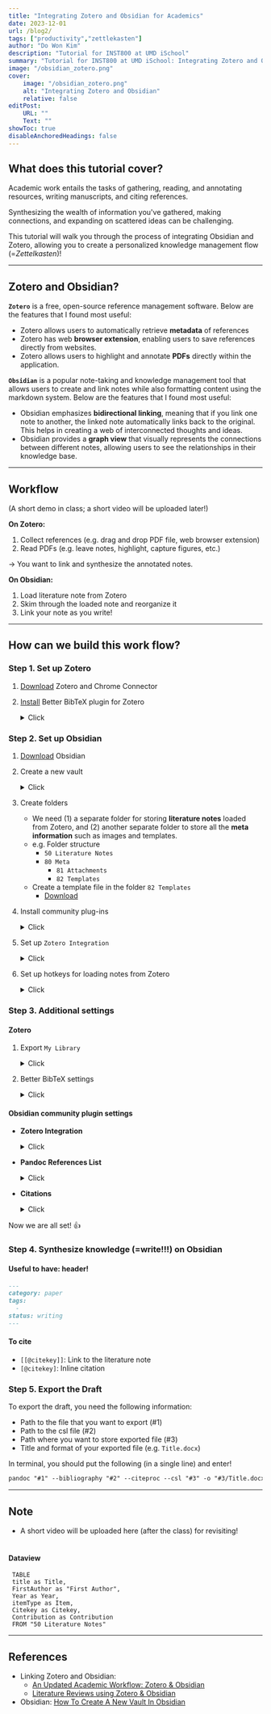 ```yaml
---
title: "Integrating Zotero and Obsidian for Academics" 
date: 2023-12-01
url: /blog2/
tags: ["productivity","zettlekasten"]
author: "Do Won Kim"
description: "Tutorial for INST800 at UMD iSchool"
summary: "Tutorial for INST800 at UMD iSchool: Integrating Zotero and Obsidian for Academics" 
image: "/obsidian_zotero.png"
cover:
    image: "/obsidian_zotero.png"
    alt: "Integrating Zotero and Obsidian"
    relative: false
editPost:
    URL: ""
    Text: ""
showToc: true
disableAnchoredHeadings: false
---
```

## What does this tutorial cover?

Academic work entails the tasks of gathering, reading, and annotating resources, writing manuscripts, and citing references. 

Synthesizing the wealth of information you've gathered, making connections, and expanding on scattered ideas can be challenging. 

This tutorial will walk you through the process of integrating Obsidian and Zotero, allowing you to create a personalized knowledge management flow (=*Zettelkasten*)!

---

## Zotero and Obsidian? 

**`Zotero`** is a free, open-source reference management software. 
Below are the features that I found most useful:
- Zotero allows users to automatically retrieve **metadata** of references 
- Zotero has web **browser extension**, enabling users to save references directly from websites.
- Zotero allows users to highlight and annotate **PDFs** directly within the application.

**`Obsidian`** is a popular note-taking and knowledge management tool that allows users to create and link notes while also formatting content using the markdown system.
Below are the features that I found most useful: 
- Obsidian emphasizes **bidirectional linking**, meaning that if you link one note to another, the linked note automatically links back to the original. This helps in creating a web of interconnected thoughts and ideas.
- Obsidian provides a **graph view** that visually represents the connections between different notes, allowing users to see the relationships in their knowledge base.


---

## Workflow
(A short demo in class; a short video will be uploaded later!)   

**On Zotero:** 
1. Collect references (e.g. drag and drop PDF file, web browser extension)
2. Read PDFs (e.g. leave notes, highlight, capture figures, etc.)

→ You want to link and synthesize the annotated notes. 

**On Obsidian:**
1. Load literature note from Zotero  
2. Skim through the loaded note and reorganize it
3. Link your note as you write! 

---

## How can we build this work flow? 

### Step 1. Set up Zotero
1. [Download](https://www.zotero.org/download/) Zotero and Chrome Connector


2. [Install](https://retorque.re/zotero-better-bibtex/installation/) Better BibTeX plugin for Zotero 
    <details>
    <summary>Click</summary>
    It looks like this on Zotero...
   
    ![](/zotero_bibtex.png)
    
    - If you click the button `Open Better BibTeX preferences...`
          
    ![](/zotero_bibtex2.png)
        - citation key formula: `authors(n=1,etal=EtAl)+year`
    </details>


### Step 2. Set up Obsidian 

1. [Download](https://obsidian.md/) Obsidian 

2. Create a new vault 
    <details> <summary> Click </summary>

    1) Set your vault name and path
    ![](/obsidian_1.png)
     
    2) Click `Create` and now you're in! 
    ![](/obsidian_2.png)
    </details>

3. Create folders 
   - We need (1) a separate folder for storing **literature notes** loaded from Zotero, and 
   (2) another separate folder to store all the **meta information** such as images and templates.
   - e.g. Folder structure
     - `50 Literature Notes` 
     - `80 Meta`
       - `81 Attachments`
       - `82 Templates`
   - Create a template file in the folder `82 Templates`
      - [Download](/templates.md)

4. Install community plug-ins
   <details> <summary> Click </summary>

   1) Click `settings` (gear icon in the bottom left) 
   2) `Community plugins` >> `Turn on community plugins`
      ![](/obsidian_3.png)
   3) `Browse` 
   ![](/obsidian_4.png)
   4) Search for `Zotero Integration` and click `Install`
   ![](/obsidian_5.png)
   5) In this way, install the following community plugins: 
   `Pandoc Plugin`,`Pandoc Reference List`,`Citations`, `Dataview`, and `Admonition`
   <br></br>
   6) Enable installed plugins
   ![](/obsidian_6.png)
   7) Now, scroll down in the left panel (community plugins) and click `Zotero Integration` ! 
   </details>

5. Set up `Zotero Integration` 
   <details> <summary> Click </summary>

   1) Note import loaction: `50 Literature Notes/`
   2) Import Formats: Click `Add Import Format` and put in information
      - Name: `Create Literature Note`
      - Output path: `50 Literature Notes/@{{citekey}}.md`
      - Image output path: `80 Meta/81 Attachments/{{citekey}}/`
      - Template file: put your template file here 
      - Bibliography style: pick one 
   ![](/obsidian_7.png)
   
   </details>

6. Set up hotkeys for loading notes from Zotero
      <details> <summary> Click </summary>
   
      - Press `Hotkeys` in the left panel >> Set hotkeys for `Create Literature Note`
 
      ![](/obsidian_8.png)
   
      </details>



### Step 3. Additional settings

#### Zotero 

1. Export `My Library`
   <details> <summary> Click </summary>

   1) Right-click on `My Library` folder and click `Export Library`
   2) You will see the following screen: 
   ![](/zotero_1.png)
      - Must click `Export Notes` and `Keep updated` >> `OK` >> Select path  
   </details>

2. Better BibTeX settings
   <details> <summary> Click </summary>

   1) `Settings` >> `Cite` : You will see the following screen:
      ![](/zotero_2.png)
   2) Click `Style Editor` >> choose your CSL(=citation style language) and click `save as`  
   ![](/zotero_3.png)
   
   3) `Settings` >> `Open Better BibTeX preferences` >> `Automatic export`
   - Set path where `My Library` file is in!
   ![](/zotero_4.png)
   
   </details>


#### Obsidian community plugin settings 
- **Zotero Integration**
  <details> <summary> Click </summary> 
    
    - Click `Add citation format` and add different formats as below
    ![](/obsidian_9.png)
  </details>


- **Pandoc References List** 
  <details> <summary> Click </summary> 
     
    - Fallback path to pandoc: click 🔍 and [install](https://pandoc.org/installing.html) if needed. 

    - Path to bibliography file: folder where you stored `My Library` file exported from Zotero
  ![](/obsidian_10.png)
    
  </details>
  

 - **Citations**
     <details> <summary> Click </summary> 
    
      - Citation database format: BibLaTeX (or other if you choose different one)
      - Citation database path: the same folder (`My Library` file)
      - Literature note folder: `50 Literature Notes/`
      ![](/obsidian_11.png)
      - Literature note template: Put content of your template (e.g. [templates.md](/templates.md))
      ![](/obsidian_12.png)
      </details>
 
   
Now we are all set! 👍

### Step 4. Synthesize knowledge (=write!!!) on Obsidian


#### Useful to have: header! 
```markdown
---
category: paper
tags:
  - 
status: writing
---
```
#### To cite
- `[[@citekey]]`: Link to the literature note
- `[@citekey]`: Inline citation  


### Step 5. Export the Draft

To export the draft, you need the following information:
- Path to the file that you want to export (#1)
- Path to the csl file (#2)
- Path where you want to store exported file (#3) 
- Title and format of your exported file (e.g. `Title.docx`)

In terminal, you should put the following (in a single line) and enter! 
```markdown
pandoc "#1" --bibliography "#2" --citeproc --csl "#3" -o "#3/Title.docx"
```



---
## Note
- A short video will be uploaded here (after the class) for revisiting! 
<br></br>

#### Dataview  

  ```dataview  
   TABLE  
   title as Title,  
   FirstAuthor as "First Author",  
   Year as Year,  
   itemType as Item,  
   Citekey as Citekey,  
   Contribution as Contribution  
   FROM "50 Literature Notes"  
   ```




---
## References
- Linking Zotero and Obsidian: 
  - [An Updated Academic Workflow: Zotero & Obsidian](https://medium.com/@alexandraphelan/an-updated-academic-workflow-zotero-obsidian-cffef080addd)
  - [Literature Reviews using Zotero & Obsidian](https://medium.com/@alexandraphelan/literature-reviews-using-zotero-obsidian-66eba1565d78)
- Obsidian: [How To Create A New Vault In Obsidian](https://www.alphr.com/obsidian-how-to-create-a-new-vault/)
